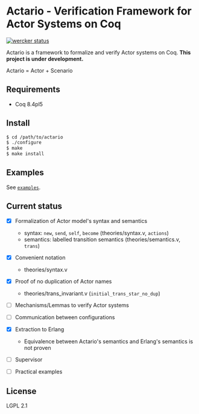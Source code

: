 Actario - Verification Framework for Actor Systems on Coq
=========================================================

[![wercker status](https://app.wercker.com/status/1f0b20fd4377f1065457f7b480919621/m "wercker status")](https://app.wercker.com/project/bykey/1f0b20fd4377f1065457f7b480919621)

Actario is a framework to formalize and verify Actor systems on Coq. **This project is under development.**

Actario = Actor + Scenario


Requirements
------------

- Coq 8.4pl5


Install
-------

```sh
$ cd /path/to/actario
$ ./configure
$ make
$ make install
```


Examples
--------

See [`examples`](./examples).


Current status
--------------

- [x] Formalization of Actor model's syntax and semantics
    + syntax: `new`, `send`, `self`, `become` (theories/syntax.v, `actions`)
    + semantics: labelled transition semantics (theories/semantics.v, `trans`)
- [x] Convenient notation
    + theories/syntax.v
- [x] Proof of no duplication of Actor names
    + theories/trans_invariant.v (`initial_trans_star_no_dup`)
- [ ] Mechanisms/Lemmas to verify Actor systems
- [ ] Communication between configurations
- [x] Extraction to Erlang
    + Equivalence between Actario's semantics and Erlang's semantics is not proven
- [ ] Supervisor
- [ ] Practical examples


License
-------

LGPL 2.1
